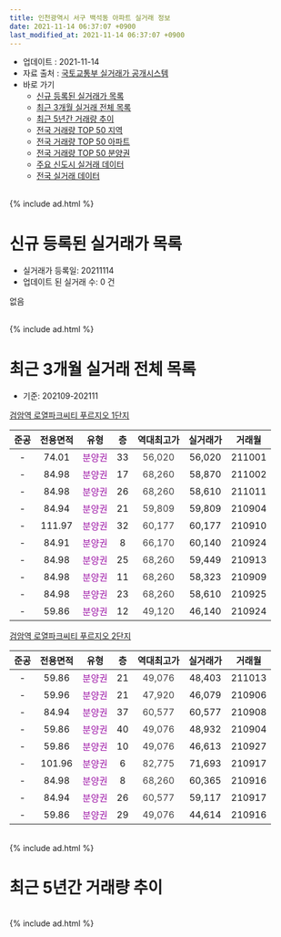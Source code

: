 ```yaml
---
title: 인천광역시 서구 백석동 아파트 실거래 정보
date: 2021-11-14 06:37:07 +0900
last_modified_at: 2021-11-14 06:37:07 +0900
---
```


* 업데이트 : 2021-11-14
* 자료 출처 : [국토교통부 실거래가 공개시스템](http://rt.molit.go.kr)
* 바로 가기
    * [신규 등록된 실거래가 목록](#신규-등록된-실거래가-목록)
    * [최근 3개월 실거래 전체 목록](#최근-3개월-실거래-전체-목록)
    * [최근 5년간 거래량 추이](#최근-5년간-거래량-추이)
    * [전국 거래량 TOP 50 지역](https://inasie.github.io/apt-trade-info/최근-3개월-전국에서-가장-거래가-많이-발생한-지역)
    * [전국 거래량 TOP 50 아파트](https://inasie.github.io/apt-trade-info/최근-3개월-전국에서-가장-거래가-많이-발생한-아파트)
    * [전국 거래량 TOP 50 분양권](https://inasie.github.io/apt-trade-info/최근-3개월-전국에서-가장-거래가-많이-발생한-분양권)
    * [주요 신도시 실거래 데이터](https://inasie.github.io/apt-trade-info/주요-신도시)
    * [전국 실거래 데이터](https://inasie.github.io/apt-trade-info/전국)
<br>
{% include ad.html %}
<br>

# 신규 등록된 실거래가 목록
* 실거래가 등록일: 20211114
* 업데이트 된 실거래 수: 0 건

없음

<br>
{% include ad.html %}
<br>

# 최근 3개월 실거래 전체 목록
* 기준: 202109-202111


[검암역 로열파크씨티 푸르지오 1단지](https://search.naver.com/search.naver?query=%EC%9D%B8%EC%B2%9C%EA%B4%91%EC%97%AD%EC%8B%9C+%EC%84%9C%EA%B5%AC+%EB%B0%B1%EC%84%9D%EB%8F%99+%EA%B2%80%EC%95%94%EC%97%AD+%EB%A1%9C%EC%97%B4%ED%8C%8C%ED%81%AC%EC%94%A8%ED%8B%B0+%ED%91%B8%EB%A5%B4%EC%A7%80%EC%98%A4+1%EB%8B%A8%EC%A7%80)

|준공|전용면적|유형|층|역대최고가|실거래가|거래월|
|:---:|:---:|:---:|:---:|:---:|:---:|:---:|
|-|74.01|<span style="color:#9C11A5">분양권</span>|33|<span style="color:#444444">56,020</span>|56,020|211001|
|-|84.98|<span style="color:#9C11A5">분양권</span>|17|<span style="color:#444444">68,260</span>|58,870|211002|
|-|84.98|<span style="color:#9C11A5">분양권</span>|26|<span style="color:#444444">68,260</span>|58,610|211011|
|-|84.94|<span style="color:#9C11A5">분양권</span>|21|<span style="color:#444444">59,809</span>|59,809|210904|
|-|111.97|<span style="color:#9C11A5">분양권</span>|32|<span style="color:#444444">60,177</span>|60,177|210910|
|-|84.91|<span style="color:#9C11A5">분양권</span>|8|<span style="color:#444444">66,170</span>|60,140|210924|
|-|84.98|<span style="color:#9C11A5">분양권</span>|25|<span style="color:#444444">68,260</span>|59,449|210913|
|-|84.98|<span style="color:#9C11A5">분양권</span>|11|<span style="color:#444444">68,260</span>|58,323|210909|
|-|84.98|<span style="color:#9C11A5">분양권</span>|23|<span style="color:#444444">68,260</span>|58,610|210925|
|-|59.86|<span style="color:#9C11A5">분양권</span>|12|<span style="color:#444444">49,120</span>|46,140|210924|

[검암역 로열파크씨티 푸르지오 2단지](https://search.naver.com/search.naver?query=%EC%9D%B8%EC%B2%9C%EA%B4%91%EC%97%AD%EC%8B%9C+%EC%84%9C%EA%B5%AC+%EB%B0%B1%EC%84%9D%EB%8F%99+%EA%B2%80%EC%95%94%EC%97%AD+%EB%A1%9C%EC%97%B4%ED%8C%8C%ED%81%AC%EC%94%A8%ED%8B%B0+%ED%91%B8%EB%A5%B4%EC%A7%80%EC%98%A4+2%EB%8B%A8%EC%A7%80)

|준공|전용면적|유형|층|역대최고가|실거래가|거래월|
|:---:|:---:|:---:|:---:|:---:|:---:|:---:|
|-|59.86|<span style="color:#9C11A5">분양권</span>|21|<span style="color:#444444">49,076</span>|48,403|211013|
|-|59.96|<span style="color:#9C11A5">분양권</span>|21|<span style="color:#444444">47,920</span>|46,079|210906|
|-|84.94|<span style="color:#9C11A5">분양권</span>|37|<span style="color:#444444">60,577</span>|60,577|210908|
|-|59.86|<span style="color:#9C11A5">분양권</span>|40|<span style="color:#444444">49,076</span>|48,932|210904|
|-|59.86|<span style="color:#9C11A5">분양권</span>|10|<span style="color:#444444">49,076</span>|46,613|210927|
|-|101.96|<span style="color:#9C11A5">분양권</span>|6|<span style="color:#444444">82,775</span>|71,693|210917|
|-|84.98|<span style="color:#9C11A5">분양권</span>|8|<span style="color:#444444">68,260</span>|60,365|210916|
|-|84.94|<span style="color:#9C11A5">분양권</span>|26|<span style="color:#444444">60,577</span>|59,117|210917|
|-|59.86|<span style="color:#9C11A5">분양권</span>|29|<span style="color:#444444">49,076</span>|44,614|210916|


<br>
{% include ad.html %}
<br>

# 최근 5년간 거래량 추이


<div style="width:100%;">
    <canvas id="deal_progress" height="200"></canvas>
</div>

<script>
new Chart(document.getElementById("deal_progress"), {
    type: 'line',
    data: {
        labels: ['201611','201612','201701','201702','201703','201704','201705','201706','201707','201708','201709','201710','201711','201712','201801','201802','201803','201804','201805','201806','201807','201808','201809','201810','201811','201812','201901','201902','201903','201904','201905','201906','201907','201908','201909','201910','201911','201912','202001','202002','202003','202004','202005','202006','202007','202008','202009','202010','202011','202012','202101','202102','202103','202104','202105','202106','202107','202108','202109','202110','202111'],
        datasets: [{
            label: '매매',
            pointRadius: 1,
            data: [0, 0, 0, 0, 0, 0, 0, 0, 0, 0, 0, 0, 0, 0, 0, 0, 0, 0, 0, 0, 0, 0, 0, 0, 0, 0, 0, 0, 0, 0, 0, 0, 0, 0, 0, 0, 0, 0, 0, 0, 0, 0, 0, 0, 0, 0, 0, 0, 0, 699, 56, 34, 33, 76, 144, 22, 37, 26, 15, 4, 0],
            borderColor: "rgba(255, 201, 14, 1)",
            backgroundColor: "rgba(255, 201, 14, 0.5)",
            fill: false,
            lineTension: 0
        },{
            label: '전월세',
            pointRadius: 1,
            data: [0, 0, 0, 0, 0, 0, 0, 0, 0, 0, 0, 0, 0, 0, 0, 0, 0, 0, 0, 0, 0, 0, 0, 0, 0, 0, 0, 0, 0, 0, 0, 0, 0, 0, 0, 0, 0, 0, 0, 0, 0, 0, 0, 0, 0, 0, 0, 0, 0, 0, 0, 0, 0, 0, 0, 0, 0, 0, 0, 0, 0],
            borderColor: "rgba(0, 141, 185, 1)",
            backgroundColor: "rgba(0, 141, 185, 0.5)",
            fill: false,
            lineTension: 0
        }
        ]
    },
    options: {
        responsive: true,
        title: {
            display: false
        },
        tooltips: {
            mode: 'index',
            intersect: false
        },
        hover: {
            mode: 'nearest',
            intersect: true
        },
        scales: {
            xAxes: [{
                display: true,
                scaleLabel: {
                    display: true,
                    labelString: '년/월'
                }
            }],
            yAxes: [{
                display: true,
                ticks: {
                    suggestedMin: 0,
                },
                scaleLabel: {
                    display: true,
                    labelString: '실거래 수'
                }
            }]
        }
    }
});

</script>


<br>
{% include ad.html %}
<br>

